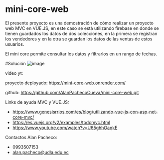 # mini-core-web
El presente proyecto es una demostración de cómo realizar un proyecto web MVC en VUE.JS, en este caso se está utilizando firebase en donde
se tienen guardados los datos de dos colecciones, en la primera se registran los vendedores y en la otra se guardan los datos de las ventas 
de estos usuarios.

El mini core permite consultar los datos y filtrarlos en un rango de fechas.

#Solución
![image](https://github.com/AlanPachecoCueva/mini-core-web/assets/105956183/34f0b900-f0db-4ea7-a97e-2cf151e15265)

video yt: 

proyecto deployado: https://mini-core-web.onrender.com/

github: https://github.com/AlanPachecoCueva/mini-core-web.git


Links de ayuda MVC y VUE.JS:
- https://www.genesisrrios.com/es/blog/utilizando-vue-js-con-asp-net-core-mvc/
- https://es.vuejs.org/v2/examples/todomvc.html
- https://www.youtube.com/watch?v=U65ghhOaqkE

Contactos Alan Pacheco:
- 0993507153
- alan.pacheco@udla.edu.ec
